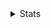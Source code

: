 <details>
<summary>Stats</summary>
<p>&nbsp;<img align="center" src="https://github-readme-stats.vercel.app/api?username=tslashdreamy&theme=dark&show_icons=true&locale=en" alt="tslashdreamy" /></p>

<p><img align="center" src="https://github-readme-streak-stats.herokuapp.com/?user=tslashdreamy&theme=dark" alt="tslashdreamy" /></p>
</details>
